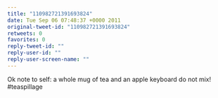 ```yaml
---
title: "110982721391693824"
date: Tue Sep 06 07:48:37 +0000 2011
original-tweet-id: "110982721391693824"
retweets: 0
favorites: 0
reply-tweet-id: ""
reply-user-id: ""
reply-user-screen-name: ""
---
```

Ok note to self: a whole mug of tea and an apple keyboard do not mix! #teaspillage
